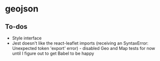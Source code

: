 # geojson

## To-dos

- Style interface
- Jest doesn't like the react-leaflet imports (receiving an SyntaxError: Unexpected token 'export' error) - disabled Geo and Map tests for now until I figure out to get Babel to be happy
